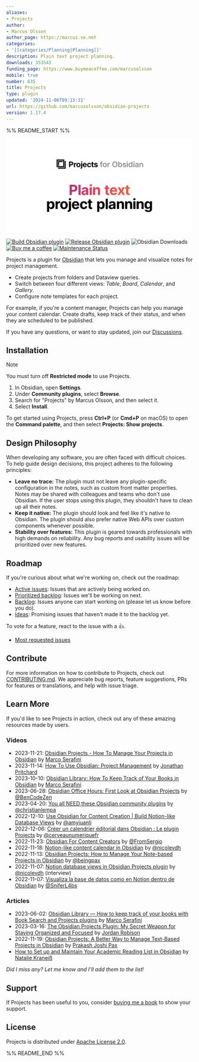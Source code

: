 ```yaml
---
aliases:
- Projects
author:
- Marcus Olsson
author_page: https://marcus.se.net
categories:
- '[[categories/Planning|Planning]]'
description: Plain text project planning.
downloads: 353543
funding_page: https://www.buymeacoffee.com/marcusolsson
mobile: true
number: 635
title: Projects
type: plugin
updated: '2024-11-06T09:15:31'
url: https://github.com/marcusolsson/obsidian-projects
version: 1.17.4
---
```


%% README_START %%

<picture>
  <source media="(prefers-color-scheme: dark)" srcset="https://raw.githubusercontent.com/marcusolsson/obsidian-projects/main/images/dark.svg">
  <source media="(prefers-color-scheme: light)" srcset="https://raw.githubusercontent.com/marcusolsson/obsidian-projects/main/images/light.svg">
  <img alt="Projects logo" src="https://raw.githubusercontent.com/marcusolsson/obsidian-projects/main/images/light.svg">
</picture>

[![Build Obsidian plugin](https://github.com/marcusolsson/obsidian-projects/actions/workflows/ci.yml/badge.svg)](https://github.com/marcusolsson/obsidian-projects/actions/workflows/ci.yml)
[![Release Obsidian plugin](https://github.com/marcusolsson/obsidian-projects/actions/workflows/release.yml/badge.svg)](https://github.com/marcusolsson/obsidian-projects/actions/workflows/release.yml)
![Obsidian Downloads](https://img.shields.io/badge/dynamic/json?logo=obsidian&color=%23483699&label=downloads&query=%24%5B%22obsidian-projects%22%5D.downloads&url=https%3A%2F%2Fraw.githubusercontent.com%2Fobsidianmd%2Fobsidian-releases%2Fmaster%2Fcommunity-plugin-stats.json)
[![Buy me a coffee](https://img.shields.io/badge/-buy_me_a%C2%A0coffee-gray?logo=buy-me-a-coffee)](https://www.buymeacoffee.com/marcusolsson)
[![Maintenance Status](https://img.shields.io/badge/maintenance-status-brightgreen)](https://github.com/marcusolsson/obsidian-projects/discussions)

Projects is a plugin for [Obsidian](https://obsidian.md) that lets you manage and visualize notes for project management.

- Create projects from folders and Dataview queries.
- Switch between four different views: _Table_, _Board_, _Calendar_, and _Gallery_.
- Configure note templates for each project.

For example, if you're a content manager, Projects can help you manage your content calendar. Create drafts, keep track of their status, and when they are scheduled to be published.

If you have any questions, or want to stay updated, join our [Discussions](https://github.com/marcusolsson/obsidian-projects/discussions).

## Installation

> [!Note]  
> You must turn off **Restricted mode** to use Projects.

1. In Obsidian, open **Settings**.
1. Under **Community plugins**, select **Browse**.
1. Search for "Projects" by Marcus Olsson, and then select it.
1. Select **Install**.

To get started using Projects, press **Ctrl+P** (or **Cmd+P** on macOS) to open the **Command palette**, and then select **Projects: Show projects**.

## Design Philosophy

When developing any software, you are often faced with difficult choices. To help guide design decisions, this project adheres to the following principles:

- **Leave no trace:** The plugin must not leave any plugin-specific configuration in the notes, such as custom front matter properties. Notes may be shared with colleagues and teams who don't use Obsidian. If the user stops using this plugin, they shouldn't have to clean up all their notes.
- **Keep it native:** The plugin should look and feel like it's native to Obsidian. The plugin should also prefer native Web APIs over custom components whenever possible.
- **Stability over features:** This plugin is geared towards professionals with high demands on reliability. Any bug reports and usability issues will be prioritized over new features.

## Roadmap

If you're curious about what we're working on, check out the roadmap:

- [Active issues](https://github.com/marcusolsson/obsidian-projects/issues?q=is%3Aopen+is%3Aissue+sort%3Areactions-%2B1-desc+label%3Alifecycle%2Factive): Issues that are actively being worked on.
- [Prioritized backlog](https://github.com/marcusolsson/obsidian-projects/issues?q=is%3Aopen+is%3Aissue+label%3Apriority%2Fhigh+sort%3Areactions-%2B1-desc+): Issues we'll be working on next.
- [Backlog](https://github.com/marcusolsson/obsidian-projects/issues?q=is%3Aopen+is%3Aissue+label%3Alifecycle%2Fbacklog+sort%3Areactions-%2B1-desc): Issues anyone can start working on (please let us know before you do).
- [Ideas](https://github.com/marcusolsson/obsidian-projects/issues?q=is%3Aopen+is%3Aissue+label%3Alifecycle%2Fidea+sort%3Areactions-%2B1-desc): Promising issues that haven't made it to the backlog yet.

To vote for a feature, react to the issue with a :+1:.

- [Most requested issues](https://github.com/marcusolsson/obsidian-projects/issues?q=is%3Aissue+is%3Aopen+sort%3Areactions-%2B1-desc)

## Contribute

For more information on how to contribute to Projects, check out [CONTRIBUTING.md](https://github.com/marcusolsson/obsidian-projects/blob/main/CONTRIBUTING.md). We appreciate bug reports, feature suggestions, PRs for features or translations, and help with issue triage.

## Learn More

If you'd like to see Projects in action, check out any of these amazing resources made by users.

### Videos

- 2023-11-21: [Obsidian Projects - How To Manage Your Projects in Obsidian](https://youtu.be/aFfREf9IQ7Q?t=452) by [Marco Serafini](https://www.youtube.com/@Marco_Mindstone)
- 2023-11-14: [How To Use Obsidian: Project Management](https://www.youtube.com/watch?v=-ZTo6rcH0a8) by [Jonathan Pritchard](https://www.youtube.com/@zavant)
- 2023-10-10: [Obsidian Library: How To Keep Track of Your Books in Obsidian](https://youtu.be/_3MSwW51BhU?t=405) by [Marco Serafini](https://www.youtube.com/@Marco_Mindstone)
- 2023-06-28: [Obsidian Office Hours: First Look at Obsidian Projects](https://www.youtube.com/watch?v=DU7V69n5tIQ) by [@BenCodeZen](https://www.youtube.com/@BenCodeZen)
- 2023-04-20: [You all NEED these Obsidian community plugins](https://www.youtube.com/watch?v=Yzi1o-BH6QQ&t=1022s) by [@christianlempa](https://www.youtube.com/@christianlempa)
- 2022-12-10: [Use Obsidian for Content Creation | Build Notion-like Database Views](https://www.youtube.com/watch?v=Ds-VPz7jIwM) by [@amyjuanli](https://www.youtube.com/@amyjuanli)
- 2022-12-06: [Créer un calendrier éditorial dans Obsidian : Le plugin Projects](https://www.youtube.com/watch?v=Wmx2EoQYrTI) by [@cerveaunumeriquefr](https://www.youtube.com/@cerveaunumeriquefr)
- 2022-11-23: [Obsidian For Content Creators](https://www.youtube.com/watch?v=jovUqLbqS1Y) by [@FromSergio](https://www.youtube.com/@FromSergio)
- 2022-11-18: [Notion-like content calendar in Obsidian](https://www.youtube.com/watch?v=ny8lksaQ5A8) by [@nicolevdh](https://www.youtube.com/@nicolevdh)
- 2022-11-13: [Obsidian Projects: How to Manage Your Note-based Projects in Obsidian](https://www.youtube.com/watch?v=9d9ibSC1TXU) by [@beingpax](https://www.youtube.com/@beingpax)
- 2022-11-07: [Notion database views in Obsidian Projects plugin](https://www.youtube.com/watch?v=LdaMe2rzAW8) by [@nicolevdh](https://www.youtube.com/@nicolevdh) (interview)
- 2022-11-07: [Visualiza la base de datos como en Notion dentro de Obsidian](https://www.youtube.com/watch?v=vReObPVS2oo) by [@SniferL4bs](https://www.youtube.com/@SniferL4bs)

### Articles

- 2023-06-02: [Obsidian Library — How to keep track of your books with Book Search and Projects plugins](https://medium.com/obsidian-observer/obsidian-library-how-to-keep-track-of-your-books-with-book-search-and-projects-plugins-716599633715) by [Marco Serafini](https://medium.com/@marco.ith)
- 2023-03-16: [The Obsidian Projects Plugin: My Secret Weapon for Staying Organized and Focused](https://www.jordanrobison.net/the-obsidian-projects-plugin-my-secret-weapon-for-staying-organized-and-focused/) by [Jordan Robison](https://www.jordanrobison.net/)
- 2022-11-19: [Obsidian Projects: A Better Way to Manage Text-Based Projects in Obsidian](https://beingpax.medium.com/obsidian-projects-a-better-way-to-manage-text-based-projects-in-obsidian-18c2a991069c) by [Prakash Joshi Pax](https://beingpax.medium.com/)
- [How to Set up and Maintain Your Academic Reading List in Obsidian](https://nataliekraneiss.com/your-academic-reading-list-in-obsidian/) by [Natalie Kraneiß](https://nataliekraneiss.com/)

_Did I miss any? Let me know and I'll add them to the list!_

## Support

If Projects has been useful to you, consider [buying me a book](https://www.buymeacoffee.com/marcusolsson) to show your support.

## License

Projects is distributed under [Apache License 2.0](LICENSE).


%% README_END %%